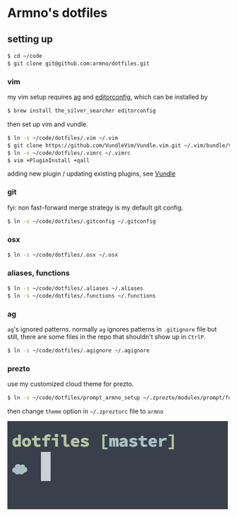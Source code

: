 # Armno's dotfiles

## setting up

```sh
$ cd ~/code
$ git clone git@github.com:armno/dotfiles.git
```

### vim

my vim setup requires [ag](https://github.com/ggreer/the_silver_searcher)
and [editorconfig](http://editorconfig.org), which can be installed by

```sh
$ brew install the_silver_searcher editorconfig
```

then set up vim and vundle.

```sh
$ ln -s ~/code/dotfiles/.vim ~/.vim
$ git clone https://github.com/VundleVim/Vundle.vim.git ~/.vim/bundle/Vundle.vim
$ ln -s ~/code/dotfiles/.vimrc ~/.vimrc
$ vim +PluginInstall +qall
```

adding new plugin / updating existing plugins, see [Vundle](https://github.com/gmarik/Vundle.vim)

### git

fyi: non fast-forward merge strategy is my default git config.

```sh
$ ln -s ~/code/dotfiles/.gitconfig ~/.gitconfig
```

### osx

```sh
$ ln -s ~/code/dotfiles/.osx ~/.osx
```

### aliases, functions

```sh
$ ln -s ~/code/dotfiles/.aliases ~/.aliases
$ ln -s ~/code/dotfiles/.functions ~/.functions
```

### ag

`ag`'s ignored patterns. normally `ag` ignores patterns in `.gitignore` file but still, there are some files in the repo that shouldn't show up in `CtrlP`.

```sh
$ ln -s ~/code/dotfiles/.agignore ~/.agignore
```

### prezto

use my customized cloud theme for prezto.

```sh
$ ln -s ~/code/dotfiles/prompt_armno_setup ~/.zprezto/modules/prompt/functions/prompt_armno_setup
```

then change `theme` option in `~/.zpreztorc` file to `armno`

![modified cloud theme](screenshot.png)
